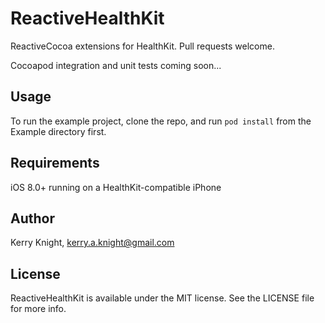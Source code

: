 ReactiveHealthKit
=================

ReactiveCocoa extensions for HealthKit.  Pull requests welcome.

Cocoapod integration and unit tests coming soon...


## Usage

To run the example project, clone the repo, and run `pod install` from the Example directory first.

## Requirements

iOS 8.0+ running on a HealthKit-compatible iPhone

## Author

Kerry Knight, kerry.a.knight@gmail.com

## License

ReactiveHealthKit is available under the MIT license. See the LICENSE file for more info.
